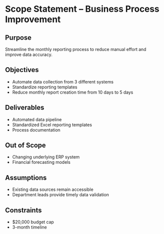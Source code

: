 # Scope Statement – Business Process Improvement

## Purpose
Streamline the monthly reporting process to reduce manual effort and improve data accuracy.

## Objectives
- Automate data collection from 3 different systems
- Standardize reporting templates
- Reduce monthly report creation time from 10 days to 5 days

## Deliverables
- Automated data pipeline
- Standardized Excel reporting templates
- Process documentation

## Out of Scope
- Changing underlying ERP system
- Financial forecasting models

## Assumptions
- Existing data sources remain accessible
- Department leads provide timely data validation

## Constraints
- $20,000 budget cap
- 3-month timeline
